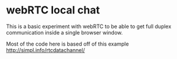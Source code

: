 # webRTC local chat #

This is a basic experiment with webRTC to be able to get full duplex communication inside a single browser window.

Most of the code here is based off of this example http://simpl.info/rtcdatachannel/